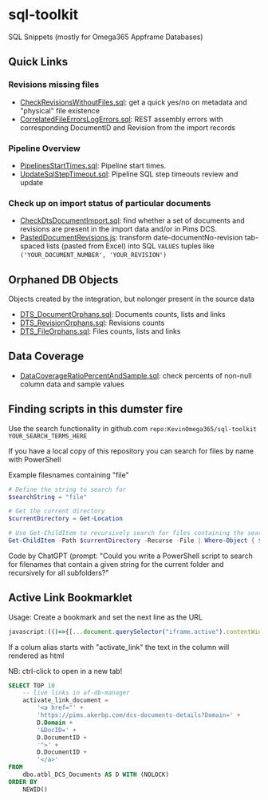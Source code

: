# sql-toolkit

SQL Snippets (mostly for Omega365 Appframe Databases)

## Quick Links

### Revisions missing files

* [CheckRevisionsWithoutFiles.sql](src/reporting/CheckRevisionsWithoutFiles.sql): get a quick yes/no on metadata and "physical" file existence
* [CorrelatedFileErrorsLogErrors.sql](src/adHoc/FileNotFoundErrors/CorrelatedFileErrorsLogErrors.sql): REST assembly errors with corresponding DocumentID and Revision from the import records

### Pipeline Overview

* [PipelinesStartTimes.sql](src/dcs_integration/PipelinesStartTimes.sql): Pipeline start times.
* [UpdateSqlStepTimeout.sql](/src/adHoc/UnifyPipelines/UpdateSqlStepTimeout.sql): Pipeline SQL step timeouts review and update

### Check up on import status of particular documents

* [CheckDtsDocumentImport.sql](src/dcs_integration/CheckDtsDocumentImport.sql): find whether a set of documents and revisions are present in the import data and/or in Pims DCS.
* [PastedDocumentRevisions.js](src/dcs_integration/PastedDocumentRevisions.js): transform date-documentNo-revision tab-spaced lists (pasted from Excel) into SQL ```VALUES``` tuples like ```('YOUR_DOCUMENT_NUMBER', 'YOUR_REVISION')```

## Orphaned DB Objects

Objects created by the integration, but nolonger present in the source data

* [DTS_DocumentOrphans.sql](src/adHoc/Orphans/DTS_DocumentOrphans.sql): Documents counts, lists and links
* [DTS_RevisionOrphans.sql](src/adHoc/Orphans/DTS_RevisionOrphans.sql): Revisions counts
* [DTS_FileOrphans.sql](src/adHoc/Orphans/DTS_FileOrphans.sql): Files counts, lists and links

## Data Coverage

* [DataCoverageRatioPercentAndSample.sql](src/pipeline_development/): check percents of non-null column data and sample values

## Finding scripts in this dumster fire

Use the search functionality in github.com ```repo:KevinOmega365/sql-toolkit YOUR_SEARCH_TERMS_HERE```

If you have a local copy of this repository you can search for files by name with PowerShell

Example filesnames containing "file"

``` PowerShell
# Define the string to search for
$searchString = "file"

# Get the current directory
$currentDirectory = Get-Location

# Use Get-ChildItem to recursively search for files containing the search string in their name
Get-ChildItem -Path $currentDirectory -Recurse -File | Where-Object { $_.Name -like "*$searchString*" } | Select-Object FullName
```

Code by ChatGPT (prompt: "Could you write a PowerShell script to search for filenames that contain a given string for the current folder and recursively for all subfolders?"

## Active Link Bookmarklet

Usage: Create a bookmark and set the next line as the URL

``` JavaScript
javascript:(()=>{[...document.querySelector("iframe.active").contentWindow.document.querySelectorAll('[data-field^=activate_link]')].forEach(e=>{const p=e.parentElement;p.innerHTML=e.value;});})();
```

If a colum alias starts with "activate_link" the text in the column will rendered as html

NB: ctrl-click to open in a new tab!

``` SQL
SELECT TOP 10
    -- live links in af-db-manager
    activate_link_document =
        '<a href="' +
        'https://pims.akerbp.com/dcs-documents-details?Domain=' +
        D.Domain +
        '&DocID=' +
        D.DocumentID +
        '">' +
        D.DocumentID +
        '</a>'
FROM
    dbo.atbl_DCS_Documents AS D WITH (NOLOCK)
ORDER BY
    NEWID()
```
